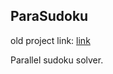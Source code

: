 ## ParaSudoku
old project link: [link](https://sophie4869.github.io/ScanNet/)

Parallel sudoku solver.
